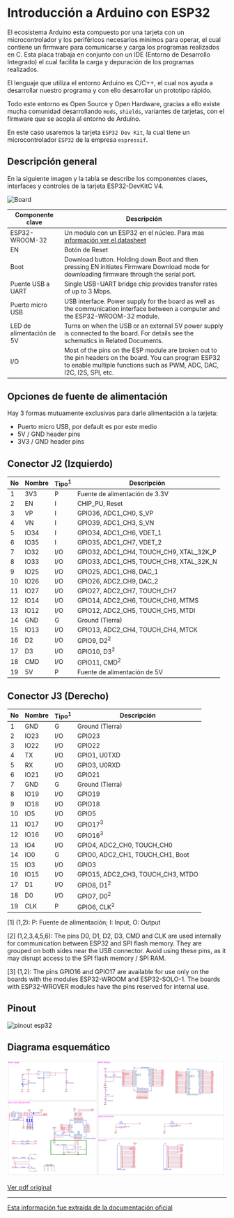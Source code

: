 # Introducción a Arduino con ESP32

El ecosistema Arduino esta compuesto por una tarjeta con un microcontrolador y los periféricos necesarios mínimos para operar, el cual contiene un firmware para comunicarse y carga los programas realizados en C.
Esta placa trabaja en conjunto con un IDE (Entorno de Desarrollo Integrado) el cual facilita la carga y depuración de los programas realizados. 

El lenguaje que utiliza el entorno Arduino es C/C++, el cual nos ayuda a desarrollar nuestro programa y con ello desarrollar un prototipo rápido.

Todo este entorno es Open Source y Open Hardware, gracias a ello existe mucha comunidad desarrollando `mods`, `shields`, variantes de tarjetas, con el firmware que se acopla al entorno de Arduino.

En este caso usaremos la tarjeta `ESP32 Dev Kit`, la cual tiene un microcontrolador `ESP32` de la empresa `espressif`.

## Descripción general

En la siguiente imagen y la tabla se describe los componentes clases, interfaces y controles de la tarjeta ESP32-DevKitC V4.

![Board](https://docs.espressif.com/projects/esp-idf/en/latest/esp32/_images/esp32-devkitc-functional-overview.jpg)

|Componente clave|Descripción|
|---|---|
|ESP32-WROOM-32|Un modulo con un ESP32 en el núcleo. Para mas [información ver el datasheet](https://espressif.com/sites/default/files/documentation/esp32-wroom-32_datasheet_en.pdf)|
|EN|Botón de Reset|
|Boot|Download button. Holding down Boot and then pressing EN initiates Firmware Download mode for downloading firmware through the serial port.|
|Puente USB a UART|Single USB-UART bridge chip provides transfer rates of up to 3 Mbps.|
|Puerto micro USB|USB interface. Power supply for the board as well as the communication interface between a computer and the ESP32-WROOM-32 module.|
|LED de alimentación de 5V|Turns on when the USB or an external 5V power supply is connected to the board. For details see the schematics in Related Documents.|
|I/O|Most of the pins on the ESP module are broken out to the pin headers on the board. You can program ESP32 to enable multiple functions such as PWM, ADC, DAC, I2C, I2S, SPI, etc.|


## Opciones de fuente de alimentación

Hay 3 formas mutuamente exclusivas para darle alimentación a la tarjeta:

- Puerto micro USB, por default es por este medio
- 5V / GND header pins
- 3V3 / GND header pins

## Conector J2 (Izquierdo)

|No|Nombre|Tipo<sup>1</sup>|Descripción|
|---|---|---|---|
|1|3V3|P|Fuente de alimentación de 3.3V|
|2|EN|I|CHIP_PU, Reset|
|3|VP|I|GPIO36, ADC1_CH0, S_VP|
|4|VN|I|GPIO39, ADC1_CH3, S_VN|
|5|IO34|I|GPIO34, ADC1_CH6, VDET_1|
|6|IO35|I|GPIO35, ADC1_CH7, VDET_2|
|7|IO32|I/O|GPIO32, ADC1_CH4, TOUCH_CH9, XTAL_32K_P|
|8|IO33|I/O|GPIO33, ADC1_CH5, TOUCH_CH8, XTAL_32K_N|
|9|IO25|I/O|GPIO25, ADC1_CH8, DAC_1|
|10|IO26|I/O|GPIO26, ADC2_CH9, DAC_2|
|11|IO27|I/O|GPIO27, ADC2_CH7, TOUCH_CH7|
|12|IO14|I/O|GPIO14, ADC2_CH6, TOUCH_CH6, MTMS|
|13|IO12|I/O|GPIO12, ADC2_CH5, TOUCH_CH5, MTDI|
|14|GND|G|Ground (Tierra)|
|15|IO13|I/O|GPIO13, ADC2_CH4, TOUCH_CH4, MTCK|
|16|D2|I/O|GPIO9, D2<sup>2</sup>|
|17|D3|I/O|GPIO10, D3<sup>2</sup>|
|18|CMD|I/O|GPIO11, CMD<sup>2</sup>|
|19|5V|P|Fuente de alimentación de 5V|

## Conector J3 (Derecho)

|No|Nombre|Tipo<sup>1</sup>|Descripción|
|---|---|---|---|
|1|GND|G|Ground (Tierra)|
|2|IO23|I/O|GPIO23|
|3|IO22|I/O|GPIO22|
|4|TX|I/O|GPIO1, U0TXD|
|5|RX|I/O|GPIO3, U0RXD|
|6|IO21|I/O|GPIO21|
|7|GND|G|Ground (Tierra)|
|8|IO19|I/O|GPIO19|
|9|IO18|I/O|GPIO18|
|10|IO5|I/O|GPIO5|
|11|IO17|I/O|GPIO17<sup>3</sup>|
|12|IO16|I/O|GPIO16<sup>3</sup>|
|13|IO4|I/O|GPIO4, ADC2_CH0, TOUCH_CH0|
|14|IO0|G|GPIO0, ADC2_CH1, TOUCH_CH1, Boot|
|15|IO3|I/O|GPIO3|
|16|IO15|I/O|GPIO15, ADC2_CH3, TOUCH_CH3, MTDO|
|17|D1|I/O|GPIO8, D1<sup>2</sup>|
|18|D0|I/O|GPIO7, D0<sup>2</sup>|
|19|CLK|P|GPIO6, CLK<sup>2</sup>|

[1] (1,2): P: Fuente de alimentación; I: Input, O: Output

[2] (1,2,3,4,5,6): The pins D0, D1, D2, D3, CMD and CLK are used internally for communication between ESP32 and SPI flash memory. They are grouped on both sides near the USB connector. Avoid using these pins, as it may disrupt access to the SPI flash memory / SPI RAM.

[3] (1,2): The pins GPIO16 and GPIO17 are available for use only on the boards with the modules ESP32-WROOM and ESP32-SOLO-1. The boards with ESP32-WROVER modules have the pins reserved for internal use.

## Pinout

![pinout esp32](https://docs.espressif.com/projects/esp-idf/en/latest/esp32/_images/esp32-devkitC-v4-pinout.png)


## Diagrama esquemático

![esquemático](./assets/esp32_devkitc_v4-sch.png)

[Ver pdf original](https://dl.espressif.com/dl/schematics/esp32_devkitc_v4-sch.pdf)

---

[Esta información fue extraída de la documentación oficial](https://docs.espressif.com/projects/esp-idf/en/latest/esp32/hw-reference/esp32/get-started-devkitc.html)